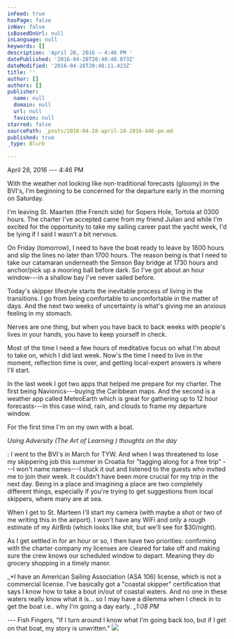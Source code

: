 ```yaml
---
inFeed: true
hasPage: false
inNav: false
isBasedOnUrl: null
inLanguage: null
keywords: []
description: 'April 28, 2016 — 4:46 PM '
datePublished: '2016-04-28T20:48:48.073Z'
dateModified: '2016-04-28T20:48:11.423Z'
title: ''
author: []
authors: []
publisher:
  name: null
  domain: null
  url: null
  favicon: null
starred: false
sourcePath: _posts/2016-04-28-april-28-2016-446-pm.md
published: true
_type: Blurb

---
```

April 28, 2016 --- 4:46 PM 

With the weather not looking like non-traditional forecasts (gloomy) in the BVI's, I'm beginning to be concerned for the departure early in the morning on Saturday. 

I'm leaving St. Maarten (the French side) for Sopers Hole, Tortola at 0300 hours. The charter I've accepted came from my friend Julian and while I'm excited for the opportunity to take my sailing career past the yacht week, I'd be lying if I said I wasn't a bit nervous. 

On Friday (tomorrow), I need to have the boat ready to leave by 1600 hours and slip the lines no later than 1700 hours. The reason being is that I need to take our catamaran underneath the Simson Bay bridge at 1730 hours and anchor/pick up a mooring ball before dark. So I've got about an hour window---in a shallow bay I've never sailed before. 

Today's skipper lifestyle starts the inevitable process of living in the transitions. I go from being comfortable to uncomfortable in the matter of days. And the next two weeks of uncertainty is what's giving me an anxious feeling in my stomach. 

Nerves are one thing, but when you have back to back weeks with people's lives in your hands, you have to keep yourself in check. 

Most of the time I need a few hours of meditative focus on what I'm about to take on, which I did last week. Now's the time I need to live in the moment, reflection time is over, and getting local-expert answers is where I'll start. 

In the last week I got two apps that helped me prepare for my charter. The first being Navionics---buying the Caribbean maps. And the second is a weather app called MeteoEarth which is great for gathering up to 12 hour forecasts---in this case wind, rain, and clouds to frame my departure window. 

For the first time I'm on my own with a boat. 

_Using Adversity (The Art of Learning ) thoughts on the day_

: I went to the BVI's in March for TYW. And when I was threatened to lose my skippering job this summer in Croatia for "tagging along for a free trip" ---I won't name names---I stuck it out and listened to the guests who invited me to join their week. It couldn't have been more crucial for my trip in the next day. Being in a place and imagining a place are two completely different things, especially if you're trying to get suggestions from local skippers, where many are at sea. 

When I get to St. Marteen I'll start my camera (with maybe a shot or two of me writing this in the airport). I won't have any WiFi and only a rough estimate of my AirBnb (which looks like shit, but we'll see for $30/night). 

As I get settled in for an hour or so, I then have two priorities: confirming with the charter company my licenses are cleared for take off and making sure the crew knows our scheduled window to depart. Meaning they do grocery shopping in a timely manor. 

_\*I have an American Sailing Association (ASA 106) license, which is not a commercial license. I've basically got a "coastal skipper" certification that says I know how to take a bout in/out of coastal waters. And no one in these waters really know what it is... so I may have a dilemma when I check in to get the boat i.e.. why I'm going a day early. __1:08 PM_

--- Fish Fingers, "If I turn around I know what I'm going back too, but if I get on that boat, my story is unwritten." ![](https://the-grid-user-content.s3-us-west-2.amazonaws.com/05131d40-b2b4-4180-888e-72c20092c256.jpg)